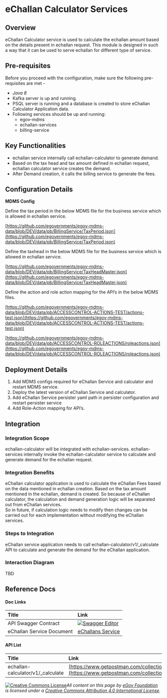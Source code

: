 # eChallan Calculator Services

## Overview

eChallan Calculator service is used to calculate the echallan amount based on the details present in echallan request. This module is designed in such a way that it can be used to serve echallan for different type of service.

## Pre-requisites

Before you proceed with the configuration, make sure the following pre-requisites are met -

* _Java 8_
* Kafka server is up and running.
* PSQL server is running and a database is created to store eChallan Calculator Application data.
* Following services should be up and running:
  * egov-mdms
  * echallan-services
  * billing-service

## Key Functionalities

* echallan service internally call echallan-calculator to generate demand.
* Based on the tax head and tax amount defined in echallan request, echallan calculator service creates the demand.
* After Demand creation, it calls the billing service to generate the fees.

## Configuration Details

**MDMS Config**

Define the tax period in the below MDMS file for the business service which is allowed in echallan service.

[https://github.com/egovernments/egov-mdms-data/blob/DEV/data/pb/BillingService/TaxPeriod.json](https://github.com/egovernments/egov-mdms-data/blob/DEV/data/pb/BillingService/TaxPeriod.json)

Define the taxhead in the below MDMS file for the business service which is allowed in echallan service.

[https://github.com/egovernments/egov-mdms-data/blob/DEV/data/pb/BillingService/TaxHeadMaster.json](https://github.com/egovernments/egov-mdms-data/blob/DEV/data/pb/BillingService/TaxHeadMaster.json)

Define the action and role action mapping for the API’s in the below MDMS files.

[https://github.com/egovernments/egov-mdms-data/blob/DEV/data/pb/ACCESSCONTROL-ACTIONS-TEST/actions-test.json](https://github.com/egovernments/egov-mdms-data/blob/DEV/data/pb/ACCESSCONTROL-ACTIONS-TEST/actions-test.json)

[https://github.com/egovernments/egov-mdms-data/blob/DEV/data/pb/ACCESSCONTROL-ROLEACTIONS/roleactions.json](https://github.com/egovernments/egov-mdms-data/blob/DEV/data/pb/ACCESSCONTROL-ROLEACTIONS/roleactions.json)

## Deployment Details

1. Add MDMS configs required for eChallan Service and calculator and restart MDMS service.
2. Deploy the latest version of eChallan Service and calculator.
3. Add eChallan Service persister yaml path in persister configuration and restart persister service
4. Add Role-Action mapping for API’s.

## Integration

### Integration Scope

echallan-calculator will be integrated with echallan-services. echallan-services internally invoke the echallan-calculator service to calculate and generate demand for the echallan request.

### Integration Benefits

eChallan calculator application is used to calculate the eChallan Fees based on the data mentioned in echallan creation. Based on the tax amount mentioned in the echallan, demand is created.  So because of eChallan calculator, the calculation and demand generation logic will be separated out from eChallan services.  
So in future, if calculation logic needs to modify then changes can be carried out for each implementation without modifying the eChallan services.

### Steps to Integration

eChallan service application needs to call echallan-calculator/v1/\_calculate API to calculate and generate the demand for the eChallan application.

### Interaction Diagram

TBD

## Reference Docs

#### Doc Links <a id="Doc-Links"></a>

| **Title**  | **Link** |
| :--- | :--- |
| API Swagger Contract | [![](https://editor.swagger.io/dist/favicon-32x32.png)Swagger Editor](https://editor.swagger.io/?url=https://raw.githubusercontent.com/egovernments/municipal-services/develop/docs/e-Challan-v1.0.0.yaml#!/) |
| eChallan Service Document | [eChallans Service](https://digit-discuss.atlassian.net/l/c/CHpaLj9c) |

#### API List <a id="API-List"></a>

| Title | **Link** |
| :--- | :--- |
| echallan-calculator/v1/\_calculate | [https://www.getpostman.com/collections/349413e52bf743d50b0a](https://www.getpostman.com/collections/349413e52bf743d50b0a) |







 [![Creative Commons License](https://i.creativecommons.org/l/by/4.0/80x15.png)_​_](http://creativecommons.org/licenses/by/4.0/)_All content on this page by_ [_eGov Foundation_](https://egov.org.in/) _is licensed under a_ [_Creative Commons Attribution 4.0 International License_](http://creativecommons.org/licenses/by/4.0/)_._

